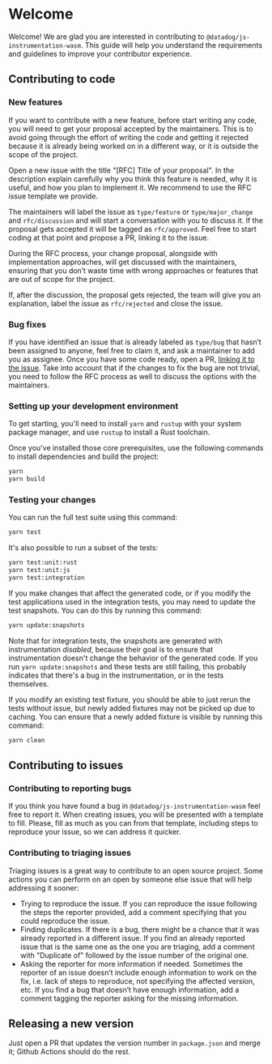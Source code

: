# Welcome

Welcome! We are glad you are interested in contributing to `@datadog/js-instrumentation-wasm`. This guide will help you understand the requirements and guidelines to improve your contributor experience.

## Contributing to code

### New features

If you want to contribute with a new feature, before start writing any code, you will need to get your proposal accepted by the maintainers. This is to avoid going through the effort of writing the code and getting it rejected because it is already being worked on in a different way, or it is outside the scope of the project.

Open a new issue with the title "[RFC] Title of your proposal". In the description explain carefully why you think this feature is needed, why it is useful, and how you plan to implement it. We recommend to use the RFC issue template we provide.

The maintainers will label the issue as `type/feature` or `type/major_change` and `rfc/discussion` and will start a conversation with you to discuss it. If the proposal gets accepted it will be tagged as `rfc/approved`. Feel free to start coding at that point and propose a PR, linking it to the issue.

During the RFC process, your change proposal, alongside with implementation approaches, will get discussed with the maintainers, ensuring that you don’t waste time with wrong approaches or features that are out of scope for the project.

If, after the discussion, the proposal gets rejected, the team will give you an explanation, label the issue as `rfc/rejected` and close the issue.

### Bug fixes

If you have identified an issue that is already labeled as `type/bug` that hasn’t been assigned to anyone, feel free to claim it, and ask a maintainer to add you as assignee.
Once you have some code ready, open a PR, [linking it to the issue](https://docs.github.com/en/issues/tracking-your-work-with-issues/linking-a-pull-request-to-an-issue#manually-linking-a-pull-request-to-an-issue-using-the-pull-request-sidebar). Take into account that if the changes to fix the bug are not trivial, you need to follow the RFC process as well to discuss the options with the maintainers.

### Setting up your development environment

To get starting, you'll need to install `yarn` and `rustup` with your system package manager, and use `rustup` to install a Rust toolchain.

Once you've installed those core prerequisites, use the following commands to install dependencies and build the project:

```bash
yarn
yarn build
```

### Testing your changes

You can run the full test suite using this command:

```bash
yarn test
```

It's also possible to run a subset of the tests:

```bash
yarn test:unit:rust
yarn test:unit:js
yarn test:integration
```

If you make changes that affect the generated code, or if you modify the test applications used in the integration tests, you may need to update the test snapshots. You can do this by running this command:

```bash
yarn update:snapshots
```

Note that for integration tests, the snapshots are generated with instrumentation *disabled*, because their goal is to ensure that instrumentation doesn't change the behavior of the generated code. If you run `yarn update:snapshots` and these tests are still failing, this probably indicates that there's a bug in the instrumentation, or in the tests themselves.

If you modify an existing test fixture, you should be able to just rerun the tests without issue, but newly added fixtures may not be picked up due to caching. You can ensure that a newly added fixture is visible by running this command:

```bash
yarn clean
```

## Contributing to issues

### Contributing to reporting bugs

If you think you have found a bug in `@datadog/js-instrumentation-wasm` feel free to report it. When creating issues, you will be presented with a template to fill. Please, fill as much as you can from that template, including steps to reproduce your issue, so we can address it quicker.

### Contributing to triaging issues

Triaging issues is a great way to contribute to an open source project. Some actions you can perform on an open by someone else issue that will help addressing it sooner:

- Trying to reproduce the issue. If you can reproduce the issue following the steps the reporter provided, add a comment specifying that you could reproduce the issue.
- Finding duplicates. If there is a bug, there might be a chance that it was already reported in a different issue. If you find an already reported issue that is the same one as the one you are triaging, add a comment with "Duplicate of" followed by the issue number of the original one.
- Asking the reporter for more information if needed. Sometimes the reporter of an issue doesn’t include enough information to work on the fix, i.e. lack of steps to reproduce, not specifying the affected version, etc. If you find a bug that doesn’t have enough information, add a comment tagging the reporter asking for the missing information.

## Releasing a new version

Just open a PR that updates the version number in `package.json` and merge it; Github Actions should do the rest.
